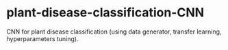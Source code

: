# plant-disease-classification-CNN
CNN for plant disease classification (using data generator, transfer learning, hyperparameters tuning).
